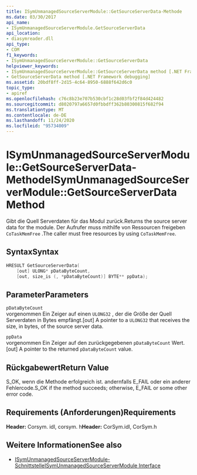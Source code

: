 ```yaml
---
title: ISymUnmanagedSourceServerModule::GetSourceServerData-Methode
ms.date: 03/30/2017
api_name:
- ISymUnmanagedSourceServerModule.GetSourceServerData
api_location:
- diasymreader.dll
api_type:
- COM
f1_keywords:
- ISymUnmanagedSourceServerModule::GetSourceServerData
helpviewer_keywords:
- ISymUnmanagedSourceServerModule::GetSourceServerData method [.NET Framework debugging]
- GetSourceServerData method [.NET Framework debugging]
ms.assetid: 20bdf8ff-2d15-4c64-8950-6888f642d6c0
topic_type:
- apiref
ms.openlocfilehash: c76c8b23e707b530cbf1c28d03fbf2f84d424482
ms.sourcegitcommit: d8020797a6657d0fbbdff362b80300815f682f94
ms.translationtype: MT
ms.contentlocale: de-DE
ms.lasthandoff: 11/24/2020
ms.locfileid: "95734009"
---
```

# <a name="isymunmanagedsourceservermodulegetsourceserverdata-method"></a><span data-ttu-id="536fa-102">ISymUnmanagedSourceServerModule::GetSourceServerData-Methode</span><span class="sxs-lookup"><span data-stu-id="536fa-102">ISymUnmanagedSourceServerModule::GetSourceServerData Method</span></span>

<span data-ttu-id="536fa-103">Gibt die Quell Serverdaten für das Modul zurück.</span><span class="sxs-lookup"><span data-stu-id="536fa-103">Returns the source server data for the module.</span></span> <span data-ttu-id="536fa-104">Der Aufrufer muss mithilfe von Ressourcen freigeben `CoTaskMemFree` .</span><span class="sxs-lookup"><span data-stu-id="536fa-104">The caller must free resources by using `CoTaskMemFree`.</span></span>  
  
## <a name="syntax"></a><span data-ttu-id="536fa-105">Syntax</span><span class="sxs-lookup"><span data-stu-id="536fa-105">Syntax</span></span>  
  
```cpp  
HRESULT GetSourceServerData(  
    [out] ULONG* pDataByteCount,
    [out, size_is (, *pDataByteCount)] BYTE** ppData);  
```  
  
## <a name="parameters"></a><span data-ttu-id="536fa-106">Parameter</span><span class="sxs-lookup"><span data-stu-id="536fa-106">Parameters</span></span>  

 `pDataByteCount`  
 <span data-ttu-id="536fa-107">vorgenommen Ein Zeiger auf einen `ULONG32` , der die Größe der Quell Serverdaten in Bytes empfängt.</span><span class="sxs-lookup"><span data-stu-id="536fa-107">[out] A pointer to a `ULONG32` that receives the size, in bytes, of the source server data.</span></span>  
  
 `ppData`  
 <span data-ttu-id="536fa-108">vorgenommen Ein Zeiger auf den zurückgegebenen `pDataByteCount` Wert.</span><span class="sxs-lookup"><span data-stu-id="536fa-108">[out] A pointer to the returned `pDataByteCount` value.</span></span>  
  
## <a name="return-value"></a><span data-ttu-id="536fa-109">Rückgabewert</span><span class="sxs-lookup"><span data-stu-id="536fa-109">Return Value</span></span>  

 <span data-ttu-id="536fa-110">S_OK, wenn die Methode erfolgreich ist. andernfalls E_FAIL oder ein anderer Fehlercode.</span><span class="sxs-lookup"><span data-stu-id="536fa-110">S_OK if the method succeeds; otherwise, E_FAIL or some other error code.</span></span>  
  
## <a name="requirements"></a><span data-ttu-id="536fa-111">Requirements (Anforderungen)</span><span class="sxs-lookup"><span data-stu-id="536fa-111">Requirements</span></span>  

 <span data-ttu-id="536fa-112">**Header:** Corsym. idl, corsym. h</span><span class="sxs-lookup"><span data-stu-id="536fa-112">**Header:** CorSym.idl, CorSym.h</span></span>  
  
## <a name="see-also"></a><span data-ttu-id="536fa-113">Weitere Informationen</span><span class="sxs-lookup"><span data-stu-id="536fa-113">See also</span></span>

- [<span data-ttu-id="536fa-114">ISymUnmanagedSourceServerModule-Schnittstelle</span><span class="sxs-lookup"><span data-stu-id="536fa-114">ISymUnmanagedSourceServerModule Interface</span></span>](isymunmanagedsourceservermodule-interface.md)
